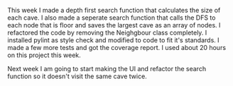 
This week I made a depth first search function that calculates the size of each cave. I also made a seperate search function that calls the DFS to each node that is floor and saves the largest cave as an array of nodes. I refactored the code by removing the Neighgbour class completely. I installed pylint as style check and modified to code to fit it's standards. I made a few more tests and got the coverage report.
I used about 20 hours on this project this week.

Next week I am going to start making the UI and refactor the search function so it doesn't visit the same cave twice.
